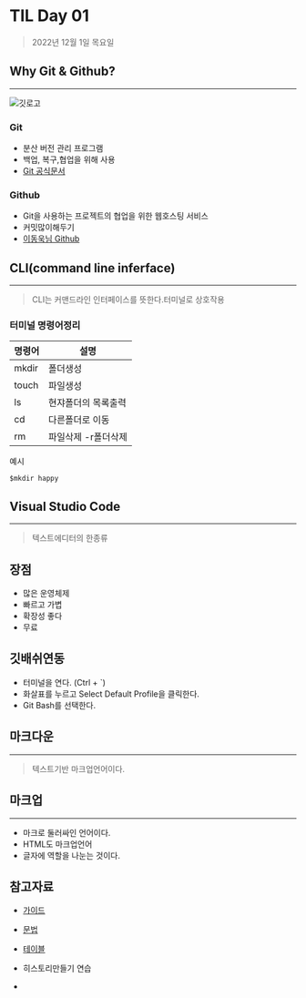 # TIL Day 01
>2022년 12월 1일 목요일

## Why Git & Github?
--------
![깃로고](https://user-images.githubusercontent.com/49775540/168756716-68f9aebb-380f-4897-8141-78d8403f6113.png)
### Git
- 분산 버전 관리 프로그램
- 백업, 복구,협업을 위해 사용
- [Git 공식문서](https://git-scm.com/book/ko/v2)

### Github
- Git을 사용하는 프로젝트의 협업을 위한 웹호스팅 서비스
- 커밋많이해두기
- [이동욱님 Github](https://github.com/jojoldu)

## CLI(command line inferface)
--------------
>CLI는 커맨드라인 인터페이스를 뜻한다.터미널로 상호작용

### 터미널 명령어정리

명령어|설명
|------|------|
mkdir| 폴더생성
touch|파일생성
ls|현쟈폴더의 목록출력
cd|다른폴더로 이동
rm|파일삭제 -r폴더삭제

예시
```
$mkdir happy
```

## Visual Studio Code
----------
>텍스트에디터의 한종류
## **장점**
- 많은 운영체제
- 빠르고 가볍
- 확장성 좋다
- 무료
  
## 깃배쉬연동
- 터미널을 연다. (Ctrl + `)
- 화살표를 누르고 Select Default Profile을 클릭한다.
- Git Bash를 선택한다.


## 마크다운
----------
>텍스트기반 마크업언어이다.

## 마크업
----------
- 마크로 둘러싸인 언어이다.
- HTML도 마크업언어
- 글자에 역할을 나눈는 것이다.

## 참고자료
- [가이드](https://www.markdownguide.org/basic-syntax/)
- [문법](https://gist.github.com/ihoneymon/652be052a0727ad59601)
- [테이블](https://www.tablesgenerator.com/markdown_tables)

- 히스토리만들기 연습
- 
